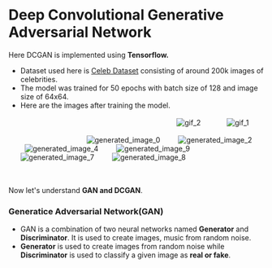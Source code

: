 # Deep Convolutional Generative Adversarial Network

Here DCGAN is implemented using **Tensorflow.**<br>
- Dataset used here is [Celeb Dataset](https://www.kaggle.com/jessicali9530/celeba-dataset) consisting of around 200k images of celebrities.<br>
- The model was trained for 50 epochs with batch size of 128 and image size of 64x64.<br>
- Here are the images after training the model.<br>
<br> &nbsp; &nbsp; &nbsp; &nbsp; &nbsp; &nbsp; &nbsp; &nbsp; &nbsp; &nbsp; &nbsp; &nbsp; &nbsp; &nbsp; &nbsp; &nbsp; &nbsp; &nbsp; &nbsp; &nbsp; &nbsp; &nbsp; &nbsp; &nbsp; &nbsp; &nbsp; &nbsp; &nbsp; &nbsp; &nbsp; &nbsp; &nbsp; &nbsp; &nbsp; &nbsp; &nbsp; &nbsp; &nbsp; &nbsp; ![gif_2](https://user-images.githubusercontent.com/57898986/147438467-274e6a31-e31e-4f82-943d-d48ec4afb846.gif)
&nbsp; &nbsp; &nbsp; &nbsp; &nbsp; &nbsp; ![gif_1](https://user-images.githubusercontent.com/57898986/147438514-c5d1c3fe-4289-4578-b295-ca72504e476f.gif)
<br><br> &nbsp; &nbsp; &nbsp; &nbsp; &nbsp; &nbsp; &nbsp; &nbsp; &nbsp; &nbsp; &nbsp; &nbsp; &nbsp; &nbsp; &nbsp; &nbsp; &nbsp;![generated_image_0](https://user-images.githubusercontent.com/57898986/147438750-e8b36b5e-a1fb-4524-a39b-53b9f52ade8a.png)
&nbsp; &nbsp; &nbsp; &nbsp; ![generated_image_2](https://user-images.githubusercontent.com/57898986/147438778-e7c5cef2-4c8c-487d-adc3-41846e7dd7a1.png)
&nbsp; &nbsp; &nbsp; &nbsp; ![generated_image_4](https://user-images.githubusercontent.com/57898986/147438802-f174964c-a92c-4267-8654-00e5d6d8851c.png)
&nbsp; &nbsp; &nbsp; &nbsp; ![generated_image_9](https://user-images.githubusercontent.com/57898986/147438836-c836fa28-f252-4099-bcf2-c4ef7263aadc.png)
&nbsp; &nbsp; &nbsp; &nbsp; ![generated_image_7](https://user-images.githubusercontent.com/57898986/147438814-bb30b816-7d42-45ed-9f86-9340c8c321e7.png)
&nbsp; &nbsp; &nbsp; &nbsp; ![generated_image_8](https://user-images.githubusercontent.com/57898986/147438844-a1f78e9b-9f61-4efd-8288-13b195376b35.png)

<br><br>Now let's understand **GAN and DCGAN**.

### Generatice Adversarial Network(GAN)

- GAN is a combination of two neural networks named **Generator** and **Discriminator**. It is used to create images, music from random noise.<br>
- **Generator** is used to create images from random noise while **Discriminator** is used to classify a given image as **real or fake**.<br>

